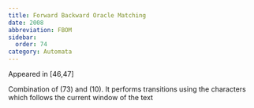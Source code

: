 ```yaml
---
title: Forward Backward Oracle Matching
date: 2008
abbreviation: FBOM
sidebar:
  order: 74
category: Automata
---
```


Appeared in [46,47]

Combination of (73) and (10). It performs transitions using the characters which follows the current window of the text
